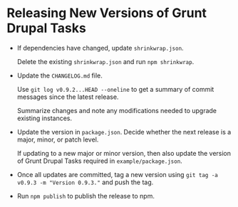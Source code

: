 # Releasing New Versions of Grunt Drupal Tasks

- If dependencies have changed, update `shrinkwrap.json`.

    Delete the existing `shrinkwrap.json` and run `npm shrinkwrap`.

- Update the `CHANGELOG.md` file.

    Use `git log v0.9.2...HEAD --oneline` to get a summary of commit messages
    since the latest release.

    Summarize changes and note any modifications needed to upgrade existing
    instances.

- Update the version in `package.json`. Decide whether the next release is a
major, minor, or patch level.

    If updating to a new major or minor version, then also update the version of
    Grunt Drupal Tasks required in `example/package.json`.

- Once all updates are committed, tag a new version using `git tag -a v0.9.3 -m
"Version 0.9.3."` and push the tag.

- Run `npm publish` to publish the release to npm.
